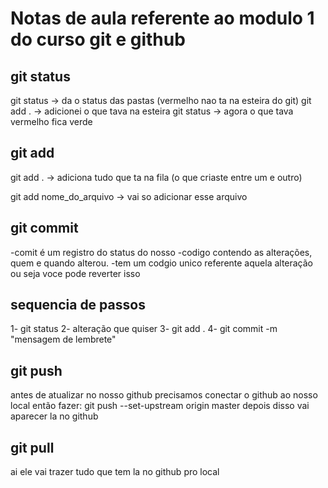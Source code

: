 # Notas de aula referente ao modulo 1 do curso git e github


## git status
git status -> da o status das pastas (vermelho nao ta na esteira do git)
git add . -> adicionei o que tava na esteira
git status -> agora o que tava vermelho fica verde

## git add
git add . -> adiciona tudo que ta na fila (o que criaste entre um e outro)

git add nome_do_arquivo -> vai so adicionar esse arquivo

## git commit
-comit é um registro do status do nosso -codigo contendo as alterações, quem e quando alterou.
-tem um codgio unico referente aquela alteração ou seja voce pode reverter isso


## sequencia de passos
1- git status
2- alteração que quiser
3- git add .
4- git commit -m "mensagem de lembrete"


## git push 
antes de atualizar no nosso github precisamos conectar o github ao nosso local
então fazer: git push --set-upstream origin master
depois disso vai aparecer la no github

## git pull
ai ele vai trazer tudo que tem la no github pro local